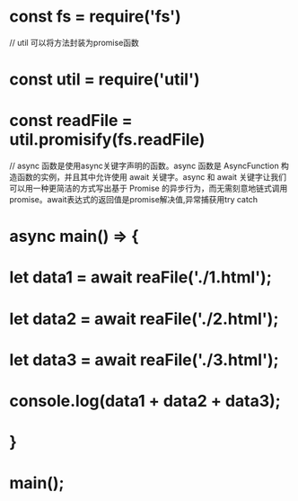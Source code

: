 # const fs = require('fs')
// util 可以将方法封装为promise函数
# const util = require('util')
# const readFile = util.promisify(fs.readFile)

// async 函数是使用async关键字声明的函数。async 函数是 AsyncFunction 构造函数的实例，并且其中允许使用 await 关键字。async 和 await 关键字让我们可以用一种更简洁的方式写出基于 Promise 的异步行为，而无需刻意地链式调用 promise。await表达式的返回值是promise解决值,异常捕获用try catch
# async main() => {
#   let data1 = await reaFile('./1.html');
#   let data2 = await reaFile('./2.html');
#   let data3 = await reaFile('./3.html'); 
#   console.log(data1 + data2 + data3);  
# }

# main();